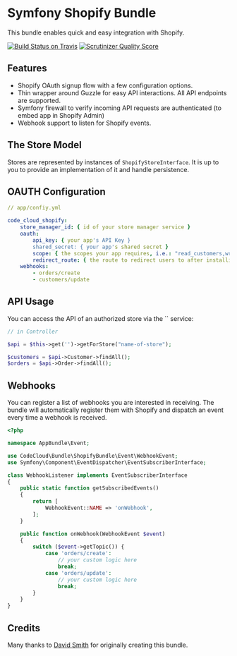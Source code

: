# Symfony Shopify Bundle

This bundle enables quick and easy integration with Shopify.

[![Build Status on Travis](https://img.shields.io/travis/Richtermeister/symfony-shopify-bundle/master.svg)](http://travis-ci.org/Richtermeister/symfony-shopify-bundle)
[![Scrutinizer Quality Score](https://img.shields.io/scrutinizer/g/Richtermeister/symfony-shopify-bundle.svg)](https://scrutinizer-ci.com/g/Richtermeister/symfony-shopify-bundle/)

## Features

* Shopify OAuth signup flow with a few configuration options.
* Thin wrapper around Guzzle for easy API interactions. All API endpoints are supported.
* Symfony firewall to verify incoming API requests are authenticated (to embed app in Shopify Admin)
* Webhook support to listen for Shopify events.

## The Store Model

Stores are represented by instances of `ShopifyStoreInterface`. It is up to you to provide an implementation of it and handle persistence.

## OAUTH Configuration

``` yml
// app/confiy.yml

code_cloud_shopify:
    store_manager_id: { id of your store manager service }
    oauth:
        api_key: { your app's API Key }
        shared_secret: { your app's shared secret } 
        scope: { the scopes your app requires, i.e.: "read_customers,write_customers" }
        redirect_route: { the route to redirect users to after installing the app, i.e.: "admin_dashboard".. }
    webhooks:
        - orders/create
        - customers/update
```

## API Usage

You can access the API of an authorized store via the `` service:
 
``` php
// in Controller

$api = $this->get('')->getForStore("name-of-store");

$customers = $api->Customer->findAll();
$orders = $api->Order->findAll();
```

## Webhooks

You can register a list of webhooks you are interested in receiving. 
The bundle will automatically register them with Shopify and dispatch an event every time a webhook is received.

```php
<?php

namespace AppBundle\Event;

use CodeCloud\Bundle\ShopifyBundle\Event\WebhookEvent;
use Symfony\Component\EventDispatcher\EventSubscriberInterface;

class WebhookListener implements EventSubscriberInterface
{
    public static function getSubscribedEvents()
    {
        return [
            WebhookEvent::NAME => 'onWebhook',
        ];
    }

    public function onWebhook(WebhookEvent $event)
    {
        switch ($event->getTopic()) {
            case 'orders/create':
                // your custom logic here
                break;
            case 'orders/update':
                // your custom logic here
                break;
        }
    }
}

```

## Credits

Many thanks to [David Smith](http://code-cloud.uk) for originally creating this bundle.
